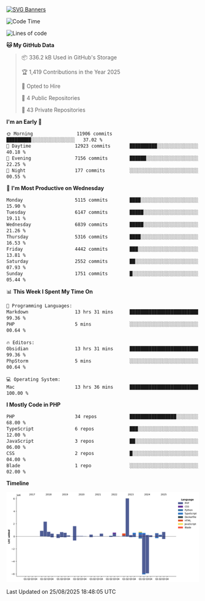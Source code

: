 [![SVG Banners](https://svg-banners.vercel.app/api?type=glitch&text1=Gere_Lajos%F0%9F%92%BB&width=800&height=400)](https://github.com/Akshay090/svg-banners)

<!--START_SECTION:waka-->
![Code Time](http://img.shields.io/badge/Code%20Time-2%2C800%20hrs%203%20mins-blue)

![Lines of code](https://img.shields.io/badge/From%20Hello%20World%20I%27ve%20Written-19.2%20million%20lines%20of%20code-blue)

**🐱 My GitHub Data** 

> 📦 336.2 kB Used in GitHub's Storage 
 > 
> 🏆 1,419 Contributions in the Year 2025
 > 
> 💼 Opted to Hire
 > 
> 📜 4 Public Repositories 
 > 
> 🔑 43 Private Repositories 
 > 
**I'm an Early 🐤** 

```text
🌞 Morning                11906 commits       █████████░░░░░░░░░░░░░░░░   37.02 % 
🌆 Daytime                12923 commits       ██████████░░░░░░░░░░░░░░░   40.18 % 
🌃 Evening                7156 commits        ██████░░░░░░░░░░░░░░░░░░░   22.25 % 
🌙 Night                  177 commits         ░░░░░░░░░░░░░░░░░░░░░░░░░   00.55 % 
```
📅 **I'm Most Productive on Wednesday** 

```text
Monday                   5115 commits        ████░░░░░░░░░░░░░░░░░░░░░   15.90 % 
Tuesday                  6147 commits        █████░░░░░░░░░░░░░░░░░░░░   19.11 % 
Wednesday                6839 commits        █████░░░░░░░░░░░░░░░░░░░░   21.26 % 
Thursday                 5316 commits        ████░░░░░░░░░░░░░░░░░░░░░   16.53 % 
Friday                   4442 commits        ███░░░░░░░░░░░░░░░░░░░░░░   13.81 % 
Saturday                 2552 commits        ██░░░░░░░░░░░░░░░░░░░░░░░   07.93 % 
Sunday                   1751 commits        █░░░░░░░░░░░░░░░░░░░░░░░░   05.44 % 
```


📊 **This Week I Spent My Time On** 

```text
💬 Programming Languages: 
Markdown                 13 hrs 31 mins      █████████████████████████   99.36 % 
PHP                      5 mins              ░░░░░░░░░░░░░░░░░░░░░░░░░   00.64 % 

🔥 Editors: 
Obsidian                 13 hrs 31 mins      █████████████████████████   99.36 % 
PhpStorm                 5 mins              ░░░░░░░░░░░░░░░░░░░░░░░░░   00.64 % 

💻 Operating System: 
Mac                      13 hrs 36 mins      █████████████████████████   100.00 % 
```

**I Mostly Code in PHP** 

```text
PHP                      34 repos            █████████████████░░░░░░░░   68.00 % 
TypeScript               6 repos             ███░░░░░░░░░░░░░░░░░░░░░░   12.00 % 
JavaScript               3 repos             ██░░░░░░░░░░░░░░░░░░░░░░░   06.00 % 
CSS                      2 repos             █░░░░░░░░░░░░░░░░░░░░░░░░   04.00 % 
Blade                    1 repo              ░░░░░░░░░░░░░░░░░░░░░░░░░   02.00 % 
```



**Timeline**

![Lines of Code chart](https://raw.githubusercontent.com/gere-lajos/gere-lajos/main/assets/bar_graph.png)


 Last Updated on 25/08/2025 18:48:05 UTC
<!--END_SECTION:waka-->
